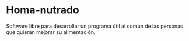 Homa-nutrado
============

Software libre para desarrollar un programa útil al común de las personas que quieran mejorar su alimentación.